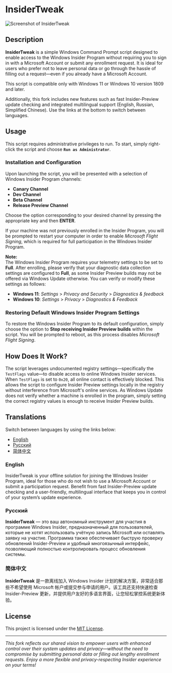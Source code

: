 # InsiderTweak

![Screenshot of InsiderTweak](https://i.imgur.com/YTtU1to.png)

## Description

**InsiderTweak** is a simple Windows Command Prompt script designed to enable access to the Windows Insider Program without requiring you to sign in with a Microsoft Account or submit any enrollment request. It is ideal for users who prefer not to leave personal data or go through the hassle of filling out a request—even if you already have a Microsoft Account.

This script is compatible only with Windows 11 or Windows 10 version 1809 and later.

Additionally, this fork includes new features such as fast Insider-Preview update checking and integrated multilingual support (English, Russian, Simplified Chinese). Use the links at the bottom to switch between languages.

## Usage

This script requires administrative privileges to run. To start, simply right-click the script and choose **`Run as Administrator`**.

### Installation and Configuration

Upon launching the script, you will be presented with a selection of Windows Insider Program channels:
- **Canary Channel**
- **Dev Channel**
- **Beta Channel**
- **Release Preview Channel**

Choose the option corresponding to your desired channel by pressing the appropriate key and then **ENTER**.

If your machine was not previously enrolled in the Insider Program, you will be prompted to restart your computer in order to enable *Microsoft Flight Signing*, which is required for full participation in the Windows Insider Program.

**Note:**  
The Windows Insider Program requires your telemetry settings to be set to **Full**. After enrolling, please verify that your diagnostic data collection settings are configured to **Full**, as some Insider Preview builds may not be offered via Windows Update otherwise. You can verify or modify these settings as follows:

- **Windows 11**: *Settings* > *Privacy and Security* > *Diagnostics & feedback*
- **Windows 10**: *Settings* > *Privacy* > *Diagnostics & Feedback*

### Restoring Default Windows Insider Program Settings

To restore the Windows Insider Program to its default configuration, simply choose the option to **Stop receiving Insider Preview builds** within the script. You will be prompted to reboot, as this process disables *Microsoft Flight Signing*.

## How Does It Work?

The script leverages undocumented registry settings—specifically the `TestFlags` value—to disable access to online Windows Insider services. When `TestFlags` is set to `0x20`, all online contact is effectively blocked. This allows the script to configure Insider Preview settings locally in the registry without interference from Microsoft's online services. As Windows Update does not verify whether a machine is enrolled in the program, simply setting the correct registry values is enough to receive Insider Preview builds.

## Translations

Switch between languages by using the links below:

- [English](#english)
- [Русский](#русский)
- [简体中文](#简体中文)

### English
<a name="english"></a>
InsiderTweak is your offline solution for joining the Windows Insider Program, ideal for those who do not wish to use a Microsoft Account or submit a participation request. Benefit from fast Insider-Preview update checking and a user-friendly, multilingual interface that keeps you in control of your system’s update experience.

### Русский
<a name="русский"></a>
**InsiderTweak** — это ваш автономный инструмент для участия в программе Windows Insider, предназначенный для пользователей, которые не хотят использовать учётную запись Microsoft или оставлять заявку на участие. Программа также обеспечивает быструю проверку обновлений Insider-Preview и удобный многоязычный интерфейс, позволяющий полностью контролировать процесс обновления системы.

### 简体中文
<a name="简体中文"></a>
**InsiderTweak** 是一款离线加入 Windows Insider 计划的解决方案，非常适合那些不希望使用 Microsoft 帐户或提交参与申请的用户。该工具还支持快速检查 Insider-Preview 更新，并提供用户友好的多语言界面，让您轻松掌控系统更新体验。

## License

This project is licensed under the [MIT License](LICENSE).

---

*This fork reflects our shared vision to empower users with enhanced control over their system updates and privacy—without the need to compromise by submitting personal data or filling out lengthy enrollment requests. Enjoy a more flexible and privacy-respecting Insider experience on your terms!*
